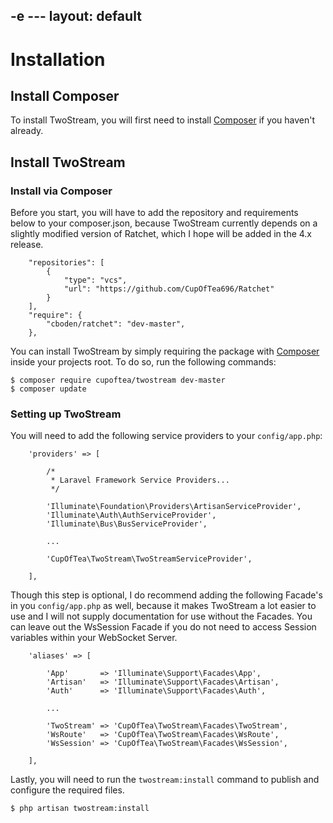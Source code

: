 -e ---
layout: default
---


# Installation

## Install Composer

To install TwoStream, you will first need to install [Composer][composer] if you haven't already. 

## Install TwoStream

### Install via Composer

Before you start, you will have to add the repository and requirements below to your composer.json, because TwoStream currently depends on a slightly modified version of Ratchet, which I hope will be added in the 4.x release.

```
    "repositories": [
        {
            "type": "vcs",
            "url": "https://github.com/CupOfTea696/Ratchet"
        }
    ],
    "require": {
        "cboden/ratchet": "dev-master",
    },
```

You can install TwoStream by simply requiring the package with [Composer][composer] inside your projects root. To do so, run the following commands:

```
$ composer require cupoftea/twostream dev-master
$ composer update
```

### Setting up TwoStream

You will need to add the following service providers to your `config/app.php`:

```
	'providers' => [

		/*
		 * Laravel Framework Service Providers...
		 */
        
		'Illuminate\Foundation\Providers\ArtisanServiceProvider',
		'Illuminate\Auth\AuthServiceProvider',
		'Illuminate\Bus\BusServiceProvider',
  		
  		...
  		
        'CupOfTea\TwoStream\TwoStreamServiceProvider',

	],
```
Though this step is optional, I do recommend adding the following Facade's in you `config/app.php` as well, because it makes TwoStream a lot easier to use and I will not supply documentation for use without the Facades. You can leave out the WsSession Facade if you do not need to access Session variables within your WebSocket Server.

```
    'aliases' => [

		'App'       => 'Illuminate\Support\Facades\App',
		'Artisan'   => 'Illuminate\Support\Facades\Artisan',
		'Auth'      => 'Illuminate\Support\Facades\Auth',
		
		...
		
        'TwoStream' => 'CupOfTea\TwoStream\Facades\TwoStream',
        'WsRoute'   => 'CupOfTea\TwoStream\Facades\WsRoute',
        'WsSession' => 'CupOfTea\TwoStream\Facades\WsSession',

	],
```

Lastly, you will need to run the `twostream:install` command to publish and configure the required files.

```
$ php artisan twostream:install
```


[composer]: https://getcomposer.org/doc/00-intro.md

